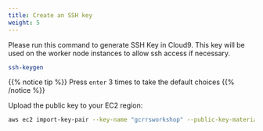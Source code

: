 ```yaml
---
title: Create an SSH key
weight: 5
---
```


Please run this command to generate SSH Key in Cloud9. This key will be used on the worker node instances to allow ssh access if necessary.

```sh
ssh-keygen
```

{{% notice tip %}}
Press `enter` 3 times to take the default choices
{{% /notice %}}

Upload the public key to your EC2 region:

```sh
aws ec2 import-key-pair --key-name "gcrrsworkshop" --public-key-material file://~/.ssh/id_rsa.pub
